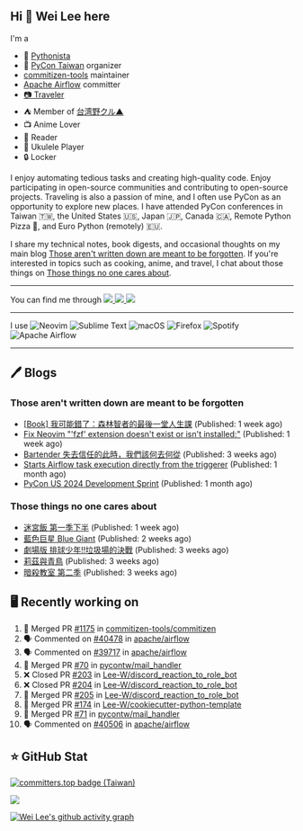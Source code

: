 ## Hi 👋 Wei Lee here

I'm a

* 🐍 [Pythonista](https://pycon-note.wei-lee.me/)
* 🐍 [PyCon Taiwan](https://tw.pycon.org/) organizer
* [commitizen-tools](https://github.com/commitizen-tools) maintainer
* [Apache Airflow](https://github.com/apache/airflow/) committer
* [📷 Traveler](https://travlog.wei-lee.me/)
* ⛺ Member of [台湾野クル▲](https://twitter.com/Taiwannokuru)
* 📺 Anime Lover
* 📖 Reader
* 🎵 Ukulele Player
* 🔒 Locker

I enjoy automating tedious tasks and creating high-quality code. Enjoy participating in open-source communities and contributing to open-source projects. Traveling is also a passion of mine, and I often use PyCon as an opportunity to explore new places. I have attended PyCon conferences in Taiwan 🇹🇼, the United States 🇺🇸, Japan 🇯🇵, Canada 🇨🇦, Remote Python Pizza 🍕, and Euro Python (remotely) 🇪🇺.

I share my technical notes, book digests, and occasional thoughts on my main blog [Those aren't written down are meant to be forgotten](https://blog.wei-lee.me/). If you're interested in topics such as cooking, anime, and travel, I chat about those things on [Those things no one cares about](https://travlog.wei-lee.me/).


---

<p align="left">
You can find me through
  <a href="https://in.linkedin.com/in/clleew" target="blank">
    <img src="https://img.shields.io/badge/LinkedIn-0077B5?style=for-the-badge&logo=linkedin&logoColor=white" />
  </a>
  <a href="https://twitter.com/clleew" target="blank">
    <img src="https://img.shields.io/badge/Twitter-1DA1F2?style=for-the-badge&logo=twitter&logoColor=white" />
  </a>
  <a href="https://github.com/Lee-W/" target="blank">
    <img src="https://img.shields.io/badge/GitHub-100000?style=for-the-badge&logo=github&logoColor=white" />
  </a>
</p>

---

I use ![Neovim](https://img.shields.io/badge/NeoVim-%2357A143.svg?&style=for-the-badge&logo=neovim&logoColor=white) ![Sublime Text](https://img.shields.io/badge/sublime_text-%23575757.svg?style=for-the-badge&logo=sublime-text&logoColor=important) ![macOS](https://img.shields.io/badge/mac%20os-000000?style=for-the-badge&logo=macos&logoColor=F0F0F0) ![Firefox](https://img.shields.io/badge/Firefox-FF7139?style=for-the-badge&logo=Firefox-Browser&logoColor=white) ![Spotify](https://img.shields.io/badge/Spotify-1ED760?style=for-the-badge&logo=spotify&logoColor=white) ![Apache Airflow](https://img.shields.io/badge/Apache%20Airflow-017CEE?style=for-the-badge&logo=Apache%20Airflow&logoColor=white)

---


## 🖊️ Blogs

### Those aren't written down are meant to be forgotten

* [[Book] 我可能錯了：森林智者的最後一堂人生課](https://blog.wei-lee.me/posts/book/2024/06/I-May-Be-Wrong) (Published: 1 week ago)
* [Fix Neovim &#34;&#39;fzf&#39; extension doesn&#39;t exist or isn&#39;t installed:&#34;](https://blog.wei-lee.me/posts/tech/2024/06/neo-vim-fzf-not-loaded) (Published: 1 week ago)
* [Bartender 失去信任的此時，我們該何去何從](https://blog.wei-lee.me/posts/tech/2024/06/where-should-we-go-if-bartender-is-no-longer-considered-safe) (Published: 3 weeks ago)
* [Starts Airflow task execution directly from the triggerer](https://blog.wei-lee.me/posts/tech/2024/06/starts-execution-directly-from-triggerer-without-going-to-worker) (Published: 1 month ago)
* [PyCon US 2024 Development Sprint](https://blog.wei-lee.me/posts/tech/2024/05/pycon-us-2024-development-sprint) (Published: 1 month ago)

### Those things no one cares about
 
 * [迷宮飯 第一季下半](https://travlog.wei-lee.me/posts/review/2024/06/44-dungeon-meshi-season-1-second-half) (Published: 1 week ago)
 * [藍色巨星 Blue Giant](https://travlog.wei-lee.me/posts/review/2024/06/blue-giant) (Published: 2 weeks ago)
 * [劇場版 排球少年!!垃圾場的決戰](https://travlog.wei-lee.me/posts/review/2024/06/haikyu-the-movie-decisive-battle-at-the-garbage-dump) (Published: 3 weeks ago)
 * [莉茲與青鳥](https://travlog.wei-lee.me/posts/review/2024/06/liz-and-the-blue-bird) (Published: 3 weeks ago)
 * [暗殺教室 第二季](https://travlog.wei-lee.me/posts/review/2024/06/assassination-classroom-s2) (Published: 3 weeks ago)

## 🖥️ Recently working on

1. 🎉 Merged PR [#1175](https://github.com/commitizen-tools/commitizen/pull/1175) in [commitizen-tools/commitizen](https://github.com/commitizen-tools/commitizen)
2. 🗣 Commented on [#40478](https://github.com/apache/airflow/pull/40478#issuecomment-2211577179) in [apache/airflow](https://github.com/apache/airflow)
3. 🗣 Commented on [#39717](https://github.com/apache/airflow/issues/39717#issuecomment-2211576613) in [apache/airflow](https://github.com/apache/airflow)
4. 🎉 Merged PR [#70](https://github.com/pycontw/mail_handler/pull/70) in [pycontw/mail_handler](https://github.com/pycontw/mail_handler)
5. ❌ Closed PR [#203](https://github.com/Lee-W/discord_reaction_to_role_bot/pull/203) in [Lee-W/discord_reaction_to_role_bot](https://github.com/Lee-W/discord_reaction_to_role_bot)
6. ❌ Closed PR [#204](https://github.com/Lee-W/discord_reaction_to_role_bot/pull/204) in [Lee-W/discord_reaction_to_role_bot](https://github.com/Lee-W/discord_reaction_to_role_bot)
7. 🎉 Merged PR [#205](https://github.com/Lee-W/discord_reaction_to_role_bot/pull/205) in [Lee-W/discord_reaction_to_role_bot](https://github.com/Lee-W/discord_reaction_to_role_bot)
8. 🎉 Merged PR [#174](https://github.com/Lee-W/cookiecutter-python-template/pull/174) in [Lee-W/cookiecutter-python-template](https://github.com/Lee-W/cookiecutter-python-template)
9. 🎉 Merged PR [#71](https://github.com/pycontw/mail_handler/pull/71) in [pycontw/mail_handler](https://github.com/pycontw/mail_handler)
10. 🗣 Commented on [#40506](https://github.com/apache/airflow/pull/40506#issuecomment-2205365003) in [apache/airflow](https://github.com/apache/airflow)


## ⭐ GitHub Stat

[![committers.top badge (Taiwan)](https://user-badge.committers.top/taiwan_public/Lee-W.svg)](https://user-badge.committers.top/taiwan_public/Lee-W)

[![](https://github-readme-stats.vercel.app/api?username=Lee-W&show_icons=true&hide_title=true&cache_seconds=86400)](https://github.com/anuraghazra/github-readme-stats)

[![Wei Lee's github activity graph](https://github-readme-activity-graph.vercel.app/graph?username=Lee-W&theme=dracula)](https://github.com/ashutosh00710/github-readme-activity-graph)

